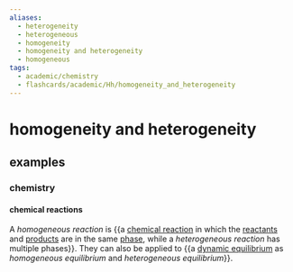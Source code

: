 ```yaml
---
aliases:
  - heterogeneity
  - heterogeneous
  - homogeneity
  - homogeneity and heterogeneity
  - homogeneous
tags:
  - academic/chemistry
  - flashcards/academic/Hh/homogeneity_and_heterogeneity
---
```


# homogeneity and heterogeneity

## examples

### chemistry

#### chemical reactions

A _homogeneous reaction_ is {{a [chemical reaction](chemical%20reaction.md) in which the [reactants](reagent.md) and [products](product%20(chemistry).md) are in the same [phase](phase%20(matter).md), while a _heterogeneous reaction_ has multiple phases}}. They can also be applied to {{a [dynamic equilibrium](dynamic%20equilibrium.md) as _homogeneous equilibrium_ and _heterogeneous equilibrium_}}.
